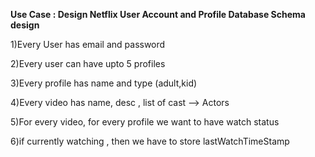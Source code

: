 **Use Case : Design Netflix User Account and Profile Database Schema design**


1)Every User has email and password

2)Every user can have upto 5 profiles

3)Every profile has name and type (adult,kid)

4)Every video has name, desc , list of cast --> Actors

5)For every video, for every profile we want to have watch status 

6)if currently watching , then we have to store lastWatchTimeStamp